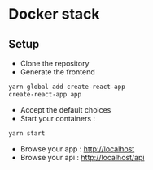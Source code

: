 # Docker stack

## Setup

* Clone the repository
* Generate the frontend

``` bash
yarn global add create-react-app
create-react-app app
```

* Accept the default choices
* Start your containers :

``` bash
yarn start
```

* Browse your app : [http://localhost](http://localhost)
* Browse your api : [http://localhost/api](http://localhost/api)
